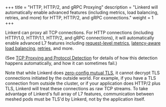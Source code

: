 +++
title = "HTTP, HTTP/2, and gRPC Proxying"
description = "Linkerd will automatically enable advanced features (including metrics, load balancing, retries, and more) for HTTP, HTTP/2, and gRPC connections."
weight = 1
+++

Linkerd can proxy all TCP connections. For HTTP connections (including HTTP/1.0,
HTTP/1.1, HTTP/2, and gRPC connections), it will automatically enable advanced
L7 features including [request-level metrics](../telemetry/), [latency-aware
load balancing](../load-balancing/), [retries](../retries-and-timeouts/), and
more.

(See [TCP Proxying and Protocol Detection](../protocol-detection/) for details of
how this detection happens automatically, and how it can sometimes fail.)

Note that while Linkerd does [zero-config mutual TLS](../automatic-mtls/), it
cannot decrypt TLS connections initiated by the outside world. For example, if
you have a TLS connection from outside the cluster, or if your application does
HTTP/2 plus TLS, Linkerd will treat these connections as raw TCP streams. To
take advantage of Linkerd's full array of L7 features, communication between
meshed pods must be TLS'd by Linkerd, not by the application itself.
